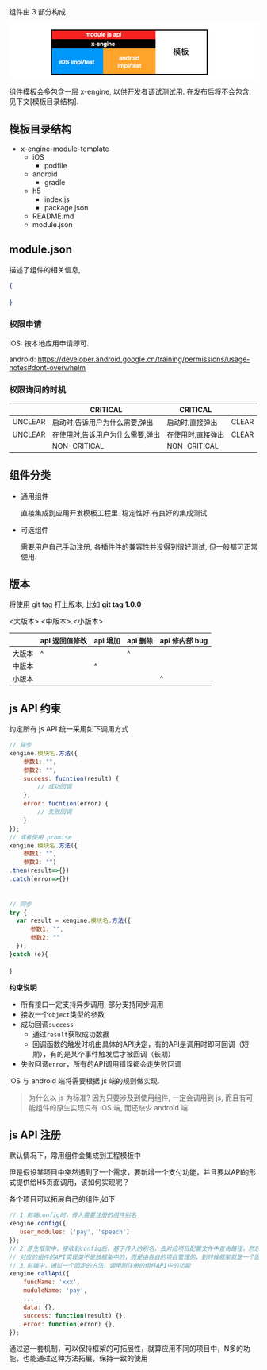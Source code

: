 组件由 3 部分构成.

![image-20200719163238615](assets/image-20200719163238615.png)

组件模板会多包含一层 x-engine, 以供开发者调试测试用. 在发布后将不会包含. 见下文[模板目录结构].



## 模板目录结构

- x-engine-module-template
  - iOS
    - podfile
  - android
    - gradle
  - h5
    - index.js
    - package.json
  - README.md
  - module.json

## module.json

描述了组件的相关信息, 

``` json
{
  
}
```

### 权限申请

iOS: 按本地应用申请即可.

android: https://developer.android.google.cn/training/permissions/usage-notes#dont-overwhelm

### 权限询问的时机

|         | CRITICAL                         | CRITICAL          |       |
| ------- | -------------------------------- | ----------------- | ----- |
| UNCLEAR | 启动时,告诉用户为什么需要,弹出   | 启动时,直接弹出   | CLEAR |
| UNCLEAR | 在使用时,告诉用户为什么需要,弹出 | 在使用时,直接弹出 | CLEAR |
|         | NON-CRITICAL                     | NON-CRITICAL      |       |



## 组件分类

* 通用组件

  直接集成到应用开发模板工程里. 稳定性好.有良好的集成测试.

* 可选组件

  需要用户自己手动注册, 各插件件的兼容性并没得到很好测试, 但一般都可正常使用.


## 版本

将使用 git tag 打上版本, 比如 **git tag 1.0.0**

<大版本>.<中版本>.<小版本>

|        | api 返回值修改 | api 增加 | api 删除 | api 修内部 bug |
| ------ | -------------- | -------- | -------- | -------------- |
| 大版本 | ^              |          | ^        |                |
| 中版本 |                | ^        |          |                |
| 小版本 |                |          |          | ^              |





## js API 约束

约定所有 js API 统一采用如下调用方式

``` js
// 异步
xengine.模块名.方法({
    参数1: "",
    参数2: "",
    success: fucntion(result) {
        // 成功回调
    },
    error: fucntion(error) {
        // 失败回调
    }
});
// 或者使用 promise 
xengine.模块名.方法({
    参数1: "",
    参数2: "")
.then(result=>{})
.catch(error=>{})


// 同步
try {
  var result = xengine.模块名.方法({
      参数1: "",
      参数2: ""
  });
}catch (e){
  
}

```

**约束说明**

* 所有接口一定支持异步调用, 部分支持同步调用
* 接收一个`object`类型的参数
* 成功回调`success`
  * 通过`result`获取成功数据
  * 回调函数的触发时机由具体的API决定，有的API是调用时即可回调（短期），有的是某个事件触发后才被回调（长期）
* 失败回调`error`，所有的API调用错误都会走失败回调



iOS 与 android 端将需要根据 js 端的规则做实现. 

> 为什么以 js 为标准? 因为只要涉及到使用组件, 一定会调用到 js, 而且有可能组件的原生实现只有 iOS 端, 而还缺少 android 端.





##  js API 注册

默认情况下，常用组件会集成到工程模板中 

但是假设某项目中突然遇到了一个需求，要新增一个支付功能，并且要以API的形式提供给H5页面调用，该如何实现呢？

各个项目可以拓展自己的组件,如下

``` js
// 1.前端config时，传入需要注册的组件别名
xengine.config({
   user_modules: ['pay', 'speech']
});
// 2.原生框架中，接收到config后，基于传入的别名，去对应项目配置文件中查询路径，然后将对应路径的API实现类注册
// 对应的组件的API实现类不是放框架中的，而是由各自的项目管理的，到时候框架就是一个固定的库，给各个项目引用
// 3.前端中，通过一个固定的方法，调用刚注册的组件API中的功能
xengine.callApi({
    funcName: 'xxx',
    muduleName: 'pay',
    ...
    data: {},
    success: function(result) {},
    error: function(error) {},
});
```

通过这一套机制，可以保持框架的可拓展性，就算应用不同的项目中，N多的功能，也能通过这种方法拓展，保持一致的使用

